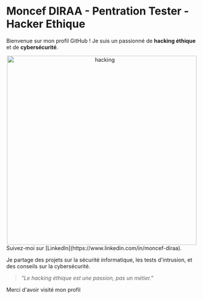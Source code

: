 # Moncef DIRAA - Pentration Tester - Hacker Ethique

Bienvenue sur mon profil GitHub ! Je suis un passionné de **hacking éthique** et de **cybersécurité**.

<center><img  alt="hacking" width="500" src="https://www.icegif.com/wp-content/uploads/2022/01/icegif-174.gif"></center>
Suivez-moi sur [LinkedIn](https://www.linkedin.com/in/moncef-diraa).

Je partage des projets sur la sécurité informatique, les tests d'intrusion, et des conseils sur la cybersécurité.
> _"Le hacking éthique est une passion, pas un métier."_

Merci d'avoir visité mon profil 
